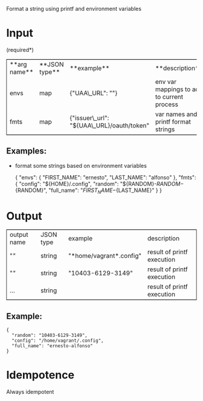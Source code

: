 Format a string using printf and environment variables

# Input

(required\*)

<table border="2" cellspacing="0" cellpadding="6" rules="groups" frame="hsides">


<colgroup>
<col  class="left" />

<col  class="left" />

<col  class="left" />

<col  class="left" />
</colgroup>
<tbody>
<tr>
<td class="left">**arg name**</td>
<td class="left">**JSON type**</td>
<td class="left">**example**</td>
<td class="left">**description**</td>
</tr>


<tr>
<td class="left">envs</td>
<td class="left">map</td>
<td class="left">{"UAA\_URL": "<https://GUID.predix-uaa.predix.io>"}</td>
<td class="left">env var mappings to add to current process</td>
</tr>


<tr>
<td class="left">fmts</td>
<td class="left">map</td>
<td class="left">{"issuer\_url": "${UAA\_URL}/oauth/token"</td>
<td class="left">var names and printf format strings</td>
</tr>
</tbody>
</table>

## Examples:

-   format some strings based on environment variables

    {
        "envs": {
            "FIRST_NAME": "ernesto",
            "LAST_NAME": "alfonso"
        },
        "fmts": {
            "config": "${HOME}/.config",
            "random": "${RANDOM}-${RANDOM}-${RANDOM}",
            "full_name": "${FIRST_NAME}-${LAST_NAME}"
        }
    }

# Output

<table border="2" cellspacing="0" cellpadding="6" rules="groups" frame="hsides">


<colgroup>
<col  class="left" />

<col  class="left" />

<col  class="left" />

<col  class="left" />
</colgroup>
<tbody>
<tr>
<td class="left">output name</td>
<td class="left">JSON type</td>
<td class="left">example</td>
<td class="left">description</td>
</tr>


<tr>
<td class="left">"<VAR 1>"</td>
<td class="left">string</td>
<td class="left">"*home/vagrant*.config"</td>
<td class="left">result of printf execution</td>
</tr>


<tr>
<td class="left">"<VAR 2>"</td>
<td class="left">string</td>
<td class="left">"10403-6129-3149"</td>
<td class="left">result of printf execution</td>
</tr>


<tr>
<td class="left">&#x2026;</td>
<td class="left">string</td>
<td class="left">&#xa0;</td>
<td class="left">result of printf execution</td>
</tr>
</tbody>
</table>

## Example:

    {
      "random": "10403-6129-3149", 
      "config": "/home/vagrant/.config", 
      "full_name": "ernesto-alfonso"
    }

# Idempotence

Always idempotent
